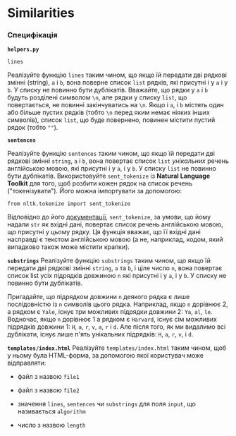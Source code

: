 # Similarities

### Специфікація

**`helpers.py`**

`lines`

Реалізуйте функцію `lines` таким чином, що якщо їй передати дві рядкові змінні (string), `a` і `b`, вона поверне список `list` рядків, які присутні і у `a` і у `b`. У списку не повинно бути дублікатів. Вважайте, що рядки у `a` і `b` будуть розділені символом `\n`, але рядки у списку `list`, що повертається, не повинні закінчуватись на `\n`. Якщо і `a`, і `b` містять один або більше пустих рядків (тобто `\n` перед яким немає ніяких інших символів), список `list`, що буде повернено, повинен містити пустий рядок (тобто `""`).

**`sentences`**

Реалізуйте функцію `sentences` таким чином, що якщо їй передати дві рядкові змінні `string`, `a` і `b`, вона повертає список `list` *унікальних* речень англійською мовою, які присутні і у `a`, і у `b`. У списку `list` не повинно бути дублікатів. Використовуйте `sent_tokenize` із **Natural Language Toolkit** для того, щоб розбити кожен рядок на список речень ("токенізувати"). Його можна імпортувати за допомогою:

```
from nltk.tokenize import sent_tokenize
```

Відповідно до його [документації](http://www.nltk.org/api/nltk.tokenize.html#nltk.tokenize.sent_tokenize), `sent_tokenize`, за умови, що йому надали `str` як вхідні дані, повертає список речень англійською мовою, що присутні у цьому рядку. Ця функція вважає, що її вхідні дані насправді є текстом англійською мовою (а не, наприклад, кодом, який випадково також може містити крапки).

**`substrings`**
Реалізуйте функцію `substrings` таким чином, що якщо їй передати дві рядкові змінні `string`, `a` та `b`, і ціле число `n`, вона повертає список list усіх підрядків довжиною `n` які присутні і у `a`, і у `b`. У списку не повинно бути дублікатів.

Пригадайте, що підрядком довжини `n` деякого рядка є лише послідовністю із `n` символів цього рядка. Наприклад, якщо `n` дорівнює 2, а рядком є `Yale`, існує три можливих підрядки довжини 2: `Ya`, `al`, `le`. Водночас, якщо `n` дорівнює 1 а рядком є `Harvard`, існує сім можливих підрядків довжини 1: `H`, `a`, `r`, `v`, `a`, `r` і `d`. Але після того, як ми видалимо всі дублікати, існує лише п'ять унікальних підрядків: `H`, `a`, `r`, `v`, і `d`.

**`templates/index.html`**
Реалізуйте `templates/index.html` таким чином, щоб у ньому була HTML-форма, за допомогою якої користувач може відправляти:

- файл з назвою `file1`

- файл з назвою `file2`

- значення `lines`, `sentences` чи `substrings` для поля `input`, що називається `algorithm`

- число з назвою `length`
